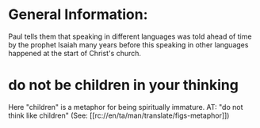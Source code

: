 # General Information:

Paul tells them that speaking in different languages was told ahead of time by the prophet Isaiah many years before this speaking in other languages happened at the start of Christ's church.

# do not be children in your thinking

Here "children" is a metaphor for being spiritually immature. AT: "do not think like children" (See: [[rc://en/ta/man/translate/figs-metaphor]])

